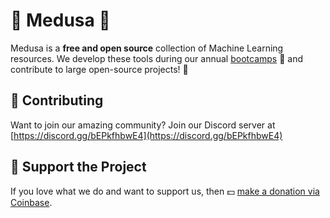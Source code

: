 # 🐍 Medusa 🐍

Medusa is a **free and open source** collection of Machine Learning resources. We develop these tools during our annual [bootcamps](https://bradflaugher.com/bootcamp.html) 🚀 and contribute to large open-source projects! 💪

## 💬 Contributing

Want to join our amazing community? Join our Discord server at [https://discord.gg/bEPkfhbwE4](https://discord.gg/bEPkfhbwE4)

## 💖 Support the Project

If you love what we do and want to support us, then 💵 [make a donation via Coinbase](https://commerce.coinbase.com/checkout/ea43ea82-2708-4562-966b-bf30800ec592).
